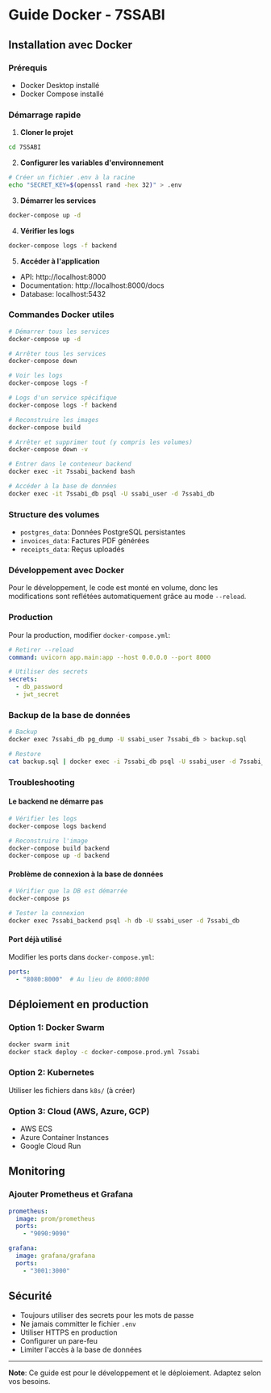 # Guide Docker - 7SSABI

## Installation avec Docker

### Prérequis
- Docker Desktop installé
- Docker Compose installé

### Démarrage rapide

1. **Cloner le projet**
```bash
cd 7SSABI
```

2. **Configurer les variables d'environnement**
```bash
# Créer un fichier .env à la racine
echo "SECRET_KEY=$(openssl rand -hex 32)" > .env
```

3. **Démarrer les services**
```bash
docker-compose up -d
```

4. **Vérifier les logs**
```bash
docker-compose logs -f backend
```

5. **Accéder à l'application**
- API: http://localhost:8000
- Documentation: http://localhost:8000/docs
- Database: localhost:5432

### Commandes Docker utiles

```bash
# Démarrer tous les services
docker-compose up -d

# Arrêter tous les services
docker-compose down

# Voir les logs
docker-compose logs -f

# Logs d'un service spécifique
docker-compose logs -f backend

# Reconstruire les images
docker-compose build

# Arrêter et supprimer tout (y compris les volumes)
docker-compose down -v

# Entrer dans le conteneur backend
docker exec -it 7ssabi_backend bash

# Accéder à la base de données
docker exec -it 7ssabi_db psql -U ssabi_user -d 7ssabi_db
```

### Structure des volumes

- `postgres_data`: Données PostgreSQL persistantes
- `invoices_data`: Factures PDF générées
- `receipts_data`: Reçus uploadés

### Développement avec Docker

Pour le développement, le code est monté en volume, donc les modifications sont reflétées automatiquement grâce au mode `--reload`.

### Production

Pour la production, modifier `docker-compose.yml`:
```yaml
# Retirer --reload
command: uvicorn app.main:app --host 0.0.0.0 --port 8000

# Utiliser des secrets
secrets:
  - db_password
  - jwt_secret
```

### Backup de la base de données

```bash
# Backup
docker exec 7ssabi_db pg_dump -U ssabi_user 7ssabi_db > backup.sql

# Restore
cat backup.sql | docker exec -i 7ssabi_db psql -U ssabi_user -d 7ssabi_db
```

### Troubleshooting

#### Le backend ne démarre pas
```bash
# Vérifier les logs
docker-compose logs backend

# Reconstruire l'image
docker-compose build backend
docker-compose up -d backend
```

#### Problème de connexion à la base de données
```bash
# Vérifier que la DB est démarrée
docker-compose ps

# Tester la connexion
docker exec 7ssabi_backend psql -h db -U ssabi_user -d 7ssabi_db
```

#### Port déjà utilisé
Modifier les ports dans `docker-compose.yml`:
```yaml
ports:
  - "8080:8000"  # Au lieu de 8000:8000
```

## Déploiement en production

### Option 1: Docker Swarm
```bash
docker swarm init
docker stack deploy -c docker-compose.prod.yml 7ssabi
```

### Option 2: Kubernetes
Utiliser les fichiers dans `k8s/` (à créer)

### Option 3: Cloud (AWS, Azure, GCP)
- AWS ECS
- Azure Container Instances
- Google Cloud Run

## Monitoring

### Ajouter Prometheus et Grafana
```yaml
prometheus:
  image: prom/prometheus
  ports:
    - "9090:9090"

grafana:
  image: grafana/grafana
  ports:
    - "3001:3000"
```

## Sécurité

- Toujours utiliser des secrets pour les mots de passe
- Ne jamais committer le fichier `.env`
- Utiliser HTTPS en production
- Configurer un pare-feu
- Limiter l'accès à la base de données

---

**Note**: Ce guide est pour le développement et le déploiement. Adaptez selon vos besoins.
